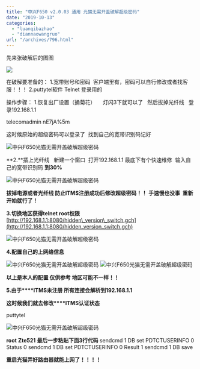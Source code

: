 ```yaml
---
title: "中兴F650 v2.0.03 通用 光猫无需开盖破解超级密码"
date: "2019-10-13"
categories: 
  - "luanqibazhao"
  - "diannaowangruo"
url: "/archives/796.html"
---
```


先来张破解后的图图

![](http://img.zhoujie218.top/wp-content/uploads/2019/10/2-1-300x281.jpg)

在破解要准备的： 1.宽带账号和密码  客户端里有，密码可以自行修改或者找客服！！！ 2.puttytel软件 Telnet 登录用的

操作步骤： 1.恢复出厂设置（捅菊花）     灯闪3下就可以了   然后拔掉光纤线   登录192.168.1.1

telecomadmin nE7jA%5m

这时候原始的超级密码可以登录了  找到自己的宽带识别码记好

![中兴F650光猫无需开盖破解超级密码](http://img.zhoujie218.top/wp-content/uploads/2019/10/221417raal6z64z6dba6n620191013-5.png)

**2.**插上光纤线   新建一个窗口  打开192.168.1.1 最底下有个快速维修  输入自己的宽带识别码 **到30%**

![中兴F650光猫无需开盖破解超级密码](http://img.zhoujie218.top/wp-content/uploads/2019/10/221437ldogo2bbi2bcppob20191013-5.png)

**拔掉电源或者光纤线 防止ITMS注册成功后修改超级密码！！** **手速慢也没事  重新开始就行了！**

**3.切换地区获得telnet root权限** [](http://192.168.1.1:8080/hidden_version_switch.gch)[http://192.168.1.1:8080/hidden\_version\_switch.gch](http://192.168.1.1:8080/hidden_version_switch.gch)

![中兴F650光猫无需开盖破解超级密码](http://img.zhoujie218.top/wp-content/uploads/2019/10/221513yagb22iiial4qg8020191013-5.png)

**4.配置自己的上网络信息**

![中兴F650光猫无需开盖破解超级密码](http://img.zhoujie218.top/wp-content/uploads/2019/10/221540c9ll69dl04ydd0yb20191013-5.png) ![中兴F650光猫无需开盖破解超级密码](http://img.zhoujie218.top/wp-content/uploads/2019/10/221554qfu0micdvq0v0hjq20191013-5.png)

**以上是本人的配置 仅供参考 地区可能不一样！！**

**5.由于****ITMS未注册 所有连接会解析到192.168.1.1**

**这时候我们就去修改****ITMS认证状态**

puttytel

![中兴F650光猫无需开盖破解超级密码](http://img.zhoujie218.top/wp-content/uploads/2019/10/221613qc9ij9y41ywgiyd420191013-5.png)

**root** **Zte521** **最后一步粘贴下面3行代码** sendcmd 1 DB set PDTCTUSERINFO 0 Status 0 sendcmd 1 DB set PDTCTUSERINFO 0 Result 1 sendcmd 1 DB save

**重启光猫弄好路由器就能上网了！！！！**
